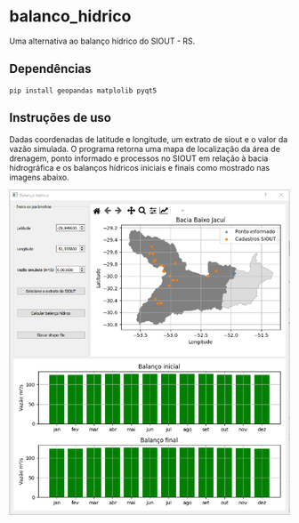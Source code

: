 # balanco_hidrico
Uma alternativa ao balanço hídrico do SIOUT - RS.

## Dependências
    pip install geopandas matplolib pyqt5
   
## Instruções de uso

Dadas coordenadas de latitude e longitude, um extrato de siout e o valor da vazão simulada. O programa retorna uma mapa de localização da área de drenagem, ponto informado e processos no SIOUT em relação à bacia hidrográfica e os balanços hídricos iniciais e finais como mostrado nas imagens abaixo.

![alt text](figs/bal_hid_ss.PNG)
